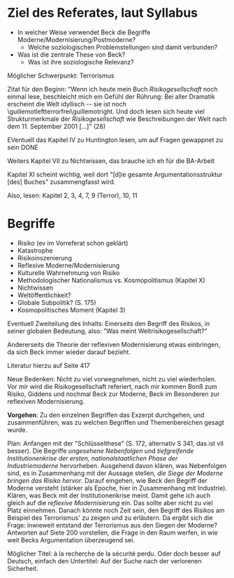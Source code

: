 # Ziel des Referates, laut Syllabus

- In welcher Weise verwendet Beck die Begriffe Moderne/Modernisierung/Postmoderne?
    + Welche soziologischen Problemstellungen sind damit verbunden?
- Was ist die zentrale These von Beck?
    + Was ist ihre soziologische Relevanz?


Möglicher Schwerpunkt: Terrorismus

Zitat für den Beginn: "Wenn ich heute mein Buch *Risikogesellschaft* noch einmal lese, beschleicht mich ein Gefühl der Rührung: Bei aller Dramatik erscheint die Welt idyllisch -- sie ist noch \guillemotleftterrorfrei\guillemotright. Und doch lesen sich heute viel Strukturmerkmale der *Risikogesellschaft* wie Beschreibungen der Welt nach dem 11. September 2001 [...]" (28)

EVentuell das Kapitel IV zu Huntington lesen, um auf Fragen gewappnet zu sein DONE

Weiters Kapitel VII zu Nichtwissen, das brauche ich eh für die BA-Arbeit

Kapitel XI scheint wichtig, weil dort "[d]ie gesamte Argumentationsstruktur [des] Buches" zusammengfasst wird.

Also, lesen: Kapitel 2, 3, 4, 7, 9 (Terror), 10, 11



# Begriffe

- Risiko (ev im Vorreferat schon geklärt)
- Katastrophe
- Risikoinszenierung
- Reflexive Moderne/Modernisierung
- Kulturelle Wahrnehmung von Risiko
- Methodologischer Nationalismus vs. Kosmopolitismus (Kapitel X)
- Nichtwissen
- Weltöffentlichkeit?
- Globale Subpolitik? (S. 175)
- Kosmopolitisches Moment (Kapitel 3)




Eventuell Zweiteilung des Inhalts: Einerseits den Begriff des Risikos, in seiner globalen Bedeutung, also: "Was meint Weltrisikogesellschaft?"

Andererseits die Theorie der reflexiven Modernisierung etwas einbringen, da sich Beck immer wieder darauf bezieht.

Literatur hierzu auf Seite 417

Neue Bedenken: Nicht zu viel vorwegnehmen, nicht zu viel wiederholen. Vor mir wird die Risikogesellschaft referiert, nach mir kommen Bonß zum Risiko, Giddens und nochmal Beck zur Moderne, Beck im Besonderen zur reflexiven Modernisierung.


**Vorgehen**: Zu den einzelnen Begriffen das Exzerpt durchgehen, und zusammenführen, was zu welchen Begriffen und Themenbereichen gesagt wurde.



Plan: Anfangen mit der "Schlüsselthese" (S. 172, alternativ S 341, das ist vll besser). Die Begriffe *ungesehene Nebenfolgen* und *tiefgreifende Institutionenkrise der ersten, nationalstaatlichen Phase der Industriemoderne* hervorheben. Ausgehend davon klären, was Nebenfolgen sind, es in Zusammenhang mit der Aussage stellen, *die Siege der Moderne bringen das Risiko hervor*. Darauf eingehen, wie Beck den Begriff der Moderne versteht (stärker als Epoche, hier in Zusammenhang mit Industrie). Klären, was Beck mit der Institutionenkrise meint. Damit gehe ich auch gleich auf die *reflexive Modernisierung* ein. Das sollte aber nicht zu viel Platz einnehmen. Danach könnte noch Zeit sein, den Begriff des Risikos am Beispiel des Terrorismus' zu zeigen und zu erläutern. Da ergibt sich die Frage: inwieweit entstand der Terrorismus aus den Siegen der Moderne? Antworten auf Siete 200 vorstellen, die Frage in den Raum werfen, in wie weit Becks Argumentation überzeugend sei.


Möglicher Titel: à la recherche de la sécurité perdu. Oder doch besser auf Deutsch, einfach den Untertitel: Auf der Suche nach der verlorenen Sicherheit.
